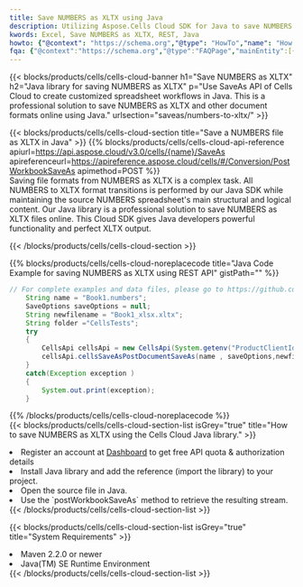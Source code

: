 ```yaml
---
title: Save NUMBERS as XLTX using Java 
description: Utilizing Aspose.Cells Cloud SDK for Java to save NUMBERS format file as XLTX format file. 
kwords: Excel, Save NUMBERS as XLTX, REST, Java
howto: {"@context": "https://schema.org","@type": "HowTo","name": "How to save NUMBERS as XLTX using the Cells Cloud Java library.","description": "How to save NUMBERS as XLTX using the Cells Cloud Java library.","image": {"@type": "ImageObject"},"url": "/java/saveas/numbers-to-xltx/","step": [{ "@type": "HowToStep","name": "How to save NUMBERS as XLTX using the Cells Cloud Java library. step 1", "image": {"@type": "ImageObject",},"url": "/java/saveas/numbers-to-xltx/","text": "Register an account at <a href='https://dashboard.aspose.cloud/'>Dashboard</a> to get free API quota & authorization details",},{ "@type": "HowToStep","name": "How to save NUMBERS as XLTX using the Cells Cloud Java library. step 1", "image": {"@type": "ImageObject",},"url": "/java/saveas/numbers-to-xltx/","text": "Install Java library and add the reference (import the library) to your project.",},{ "@type": "HowToStep","name": "How to save NUMBERS as XLTX using the Cells Cloud Java library. step 1", "image": {"@type": "ImageObject",},"url": "/java/saveas/numbers-to-xltx/","text": "Open the source file in Java.",},{ "@type": "HowToStep","name": "How to save NUMBERS as XLTX using the Cells Cloud Java library. step 1", "image": {"@type": "ImageObject",},"url": "/java/saveas/numbers-to-xltx/","text": "Use the `postWorkbookSaveAs` method to retrieve the resulting stream.",}, ],"supply": {"@type": "HowToSupply","name": "document"},"tool": [{"@type": "HowToTool","name": "IntelliJ IDEA, Visual Studio Code, Eclipse"},{"@type": "HowToTool","name": "Aspose Cells"}],"totalTime": "PT6M"}
fqa: {"@context":"https://schema.org","@type":"FAQPage","mainEntity":[{"@type":"Question","name":"Why save file as other formats file in C# using REST API?","acceptedAnswer":{"@type":"Answer","text":"Documents are encoded in many ways, and some files may be incompatible with the software you use. To open and read such files, just save them as appropriate file formats.<br/><ol><li>Install .NET SDK and add the reference (import the library) to your project.</li><li>Open the source file in C# using REST API.</li><li>Call the PostWorkbookSaveAsRequest() method, passing an output filename with required extension.</li><li>Get the result of save as a separate file.</li></ol>"}},{"@type":"Question","name":"What file formats can I save as with your C# library?","acceptedAnswer":{"@type":"Answer","text":"We support a variety of file formats for conversion using .NET library, including XLSX, Excel, xls , PDF, CSV, HTML, Markdown, XML, PNG, JPG, TIFF, Json, TXT and many more."}},{"@type":"Question","name":"What is the maximum allowed file size for conversion using this .NET library?","acceptedAnswer":{"@type":"Answer","text":"There are no file size limits for format conversions using .NET library."}}]}
---
```



{{< blocks/products/cells/cells-cloud-banner h1="Save NUMBERS as XLTX" h2="Java library for saving NUMBERS as XLTX" p="Use SaveAs API of Cells Cloud to create customized spreadsheet workflows in Java. This is a professional solution to save NUMBERS as XLTX and other document formats online using Java." urlsection="saveas/numbers-to-xltx/" >}}

{{< blocks/products/cells/cells-cloud-section  title="Save a NUMBERS file as XLTX in Java" >}}
{{% blocks/products/cells/cells-cloud-api-reference  apiurl=https://api.aspose.cloud/v3.0/cells/{name}/SaveAs  apireferenceurl=https://apireference.aspose.cloud/cells/#/Conversion/PostWorkbookSaveAs  apimethod=POST %}}
<br/>
Saving file formats from NUMBERS as XLTX is a complex task. All NUMBERS to XLTX format transitions is performed by our Java SDK while maintaining the source NUMBERS spreadsheet's main structural and logical content. Our Java library is a professional solution to save NUMBERS as XLTX files online. This Cloud SDK gives Java developers powerful functionality and perfect XLTX output.

{{< /blocks/products/cells/cells-cloud-section >}}

{{% blocks/products/cells/cells-cloud-noreplacecode title="Java Code Example for saving NUMBERS as XLTX using REST API" gistPath="" %}}
  
```java
// For complete examples and data files, please go to https://github.com/aspose-cells-cloud/aspose-cells-cloud-java/
    String name = "Book1.numbers";
    SaveOptions saveOptions = null;
    String newfilename = "Book1_xlsx.xltx";
    String folder ="CellsTests";
    try 
    {
        CellsApi cellsApi = new CellsApi(System.getenv("ProductClientId"), System.getenv("ProductClientSecret"));
        cellsApi.cellsSaveAsPostDocumentSaveAs(name , saveOptions,newfilename,false,false,folder,null,null,null,true);                       
    }
    catch(Exception exception )
    {
        System.out.print(exception);
    }
```
  
{{% /blocks/products/cells/cells-cloud-noreplacecode  %}}
<br/>
{{< blocks/products/cells/cells-cloud-section-list isGrey="true"  title="How to save NUMBERS as XLTX using the Cells Cloud Java library." >}}
<li>Register an account at <a href="https://dashboard.aspose.cloud/">Dashboard</a> to get free API quota & authorization details</li>
<li>Install Java library and add the reference (import the library) to your project.</li>
<li>Open the source file in Java.</li>
<li>Use the `postWorkbookSaveAs` method to retrieve the resulting stream.</li>
{{< /blocks/products/cells/cells-cloud-section-list >}}

{{< blocks/products/cells/cells-cloud-section-list isGrey="true"  title="System Requirements" >}}
<li>Maven 2.2.0 or newer</li>
<li>Java(TM) SE Runtime Environment</li>
{{< /blocks/products/cells/cells-cloud-section-list >}}
